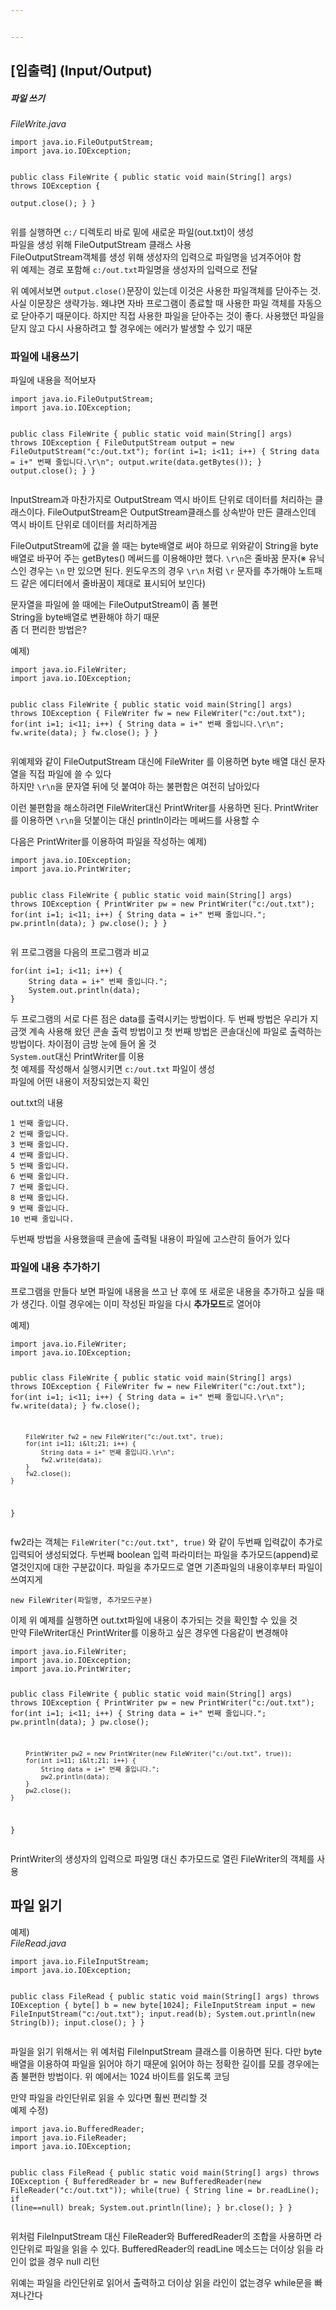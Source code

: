 ```yaml
---


---
```


<h2 id="입출력-inputoutput">[입출력] (Input/Output)</h2>
<h5 id="파일-쓰기">파일 쓰기</h5>
<p><em>FileWrite.java</em></p>
<pre><code>import java.io.FileOutputStream;
import java.io.IOException;

public class FileWrite {
    public static void main(String[] args) throws IOException {  
        output.close();
    }
}
</code></pre>
<p>위를 실행하면  <code>c:/</code>  디렉토리 바로 밑에 새로운 파일(out.txt)이 생성<br>
파일을 생성 위해 FileOutputStream 클래스 사용<br>
FileOutputStream객체를 생성 위해 생성자의 입력으로 파일명을 넘겨주어야 함<br>
위 예제는 경로 포함해  <code>c:/out.txt</code>파일명을 생성자의 입력으로 전달</p>
<p>위 예에서보면  <code>output.close()</code>문장이 있는데 이것은 사용한 파일객체를 닫아주는 것. 사실 이문장은 생략가능. 왜냐면 자바 프로그램이 종료할 때 사용한 파일 객체를 자동으로 닫아주기 때문이다. 하지만 직접 사용한 파일을 닫아주는 것이 좋다. 사용했던 파일을 닫지 않고 다시 사용하려고 할 경우에는 에러가 발생할 수 있기 때문</p>
<h3 id="파일에-내용쓰기">파일에 내용쓰기</h3>
<p>파일에 내용을 적어보자</p>
<pre><code>import java.io.FileOutputStream;
import java.io.IOException;

public class FileWrite {
    public static void main(String[] args) throws IOException {
        FileOutputStream output = new FileOutputStream("c:/out.txt");
        for(int i=1; i&lt;11; i++) {
            String data = i+" 번째 줄입니다.\r\n";
            output.write(data.getBytes());
        }
        output.close();
    }
}
</code></pre>
<p>InputStream과 마찬가지로 OutputStream 역시 바이트 단위로 데이터를 처리하는 클래스이다. FileOutputStream은 OutputStream클래스를 상속받아 만든 클래스인데 역시 바이트 단위로 데이터를 처리하게끔</p>
<p>FileOutputStream에 값을 쓸 때는 byte배열로 써야 하므로 위와같이 String을 byte배열로 바꾸어 주는 getBytes() 메써드를 이용해야만 했다.  <code>\r\n</code>은 줄바꿈 문자(※ 유닉스인 경우는  <code>\n</code>  만 있으면 된다. 윈도우즈의 경우  <code>\r\n</code>  처럼  <code>\r</code>  문자를 추가해야 노트패드 같은 에디터에서 줄바꿈이 제대로 표시되어 보인다)</p>
<p>문자열을 파일에 쓸 때에는 FileOutputStream이 좀 불편<br>
String을 byte배열로 변환해야 하기 때문<br>
좀 더 편리한 방법은?</p>
<p>예제)</p>
<pre><code>import java.io.FileWriter;
import java.io.IOException;

public class FileWrite {
    public static void main(String[] args) throws IOException {
        FileWriter fw = new FileWriter("c:/out.txt");
        for(int i=1; i&lt;11; i++) {
            String data = i+" 번째 줄입니다.\r\n";
            fw.write(data);
        }
        fw.close();
    }
}
</code></pre>
<p>위예제와 같이 FileOutputStream 대신에 FileWriter 를 이용하면 byte 배열 대신 문자열을 직접 파일에 쓸 수 있다<br>
하지만  <code>\r\n</code>을 문자열 뒤에 덧 붙여야 하는 불편함은 여전히 남아있다</p>
<p>이런 불편함을 해소하려면 FileWriter대신 PrintWriter를 사용하면 된다. PrintWriter를 이용하면  <code>\r\n</code>을 덧붙이는 대신 println이라는 메써드를 사용할 수</p>
<p>다음은 PrintWriter를 이용하여 파일을 작성하는 예제)</p>
<pre><code>import java.io.IOException;
import java.io.PrintWriter;

public class FileWrite {
    public static void main(String[] args) throws IOException {
        PrintWriter pw = new PrintWriter("c:/out.txt");
        for(int i=1; i&lt;11; i++) {
            String data = i+" 번째 줄입니다.";
            pw.println(data);
        }
        pw.close();
    }
}
</code></pre>
<p>위 프로그램을 다음의 프로그램과 비교</p>
<pre><code>for(int i=1; i&lt;11; i++) {
    String data = i+" 번째 줄입니다.";
    System.out.println(data);
}
</code></pre>
<p>두 프로그램의 서로 다른 점은 data를 출력시키는 방법이다. 두 번째 방법은 우리가 지금껏 계속 사용해 왔던 콘솔 출력 방법이고 첫 번째 방법은 콘솔대신에 파일로 출력하는 방법이다. 차이점이 금방 눈에 들어 올 것<br>
<code>System.out</code>대신 PrintWriter를 이용<br>
첫 예제를 작성해서 실행시키면  <code>c:/out.txt</code>  파일이 생성<br>
파일에 어떤 내용이 저장되었는지 확인</p>
<p>out.txt의 내용</p>
<pre><code>1 번째 줄입니다.
2 번째 줄입니다.
3 번째 줄입니다.
4 번째 줄입니다.
5 번째 줄입니다.
6 번째 줄입니다.
7 번째 줄입니다.
8 번째 줄입니다.
9 번째 줄입니다.
10 번째 줄입니다.
</code></pre>
<p>두번째 방법을 사용했을때 콘솔에 출력될 내용이 파일에 고스란히 들어가 있다</p>
<h3 id="파일에-내용-추가하기">파일에 내용 추가하기</h3>
<p>프로그램을 만들다 보면 파일에 내용을 쓰고 난 후에 또 새로운 내용을 추가하고 싶을 때가 생긴다. 이럴 경우에는 이미 작성된 파일을 다시  <strong>추가모드</strong>로 열어야</p>
<p>예제)</p>
<pre><code>import java.io.FileWriter;
import java.io.IOException;

public class FileWrite {
    public static void main(String[] args) throws IOException {
        FileWriter fw = new FileWriter("c:/out.txt");
        for(int i=1; i&lt;11; i++) {
            String data = i+" 번째 줄입니다.\r\n";
            fw.write(data);
        }
        fw.close();

        FileWriter fw2 = new FileWriter("c:/out.txt", true);
        for(int i=11; i&lt;21; i++) {
            String data = i+" 번째 줄입니다.\r\n";
            fw2.write(data);
        }
        fw2.close();
    }
}
</code></pre>
<p>fw2라는 객체는  <code>FileWriter("c:/out.txt", true)</code>  와 같이 두번째 입력값이 추가로 입력되어 생성되었다. 두번째 boolean 입력 파라미터는 파일을 추가모드(append)로 열것인지에 대한 구분값이다. 파일을 추가모드로 열면 기존파일의 내용이후부터 파일이 쓰여지게</p>
<pre><code>new FileWriter(파일명, 추가모드구분)
</code></pre>
<p>이제 위 예제를 실행하면 out.txt파일에 내용이 추가되는 것을 확인할 수 있을 것<br>
만약 FileWriter대신 PrintWriter를 이용하고 싶은 경우엔 다음같이 변경해야</p>
<pre><code>import java.io.FileWriter;
import java.io.IOException;
import java.io.PrintWriter;

public class FileWrite {
    public static void main(String[] args) throws IOException {
        PrintWriter pw = new PrintWriter("c:/out.txt");
        for(int i=1; i&lt;11; i++) {
            String data = i+" 번째 줄입니다.";
            pw.println(data);
        }
        pw.close();


        PrintWriter pw2 = new PrintWriter(new FileWriter("c:/out.txt", true));
        for(int i=11; i&lt;21; i++) {
            String data = i+" 번째 줄입니다.";
            pw2.println(data);
        }
        pw2.close();
    }
}
</code></pre>
<p>PrintWriter의 생성자의 입력으로 파일명 대신 추가모드로 열린 FileWriter의 객체를 사용</p>
<h2 id="파일-읽기">파일 읽기</h2>
<p>예제)<br>
<em>FileRead.java</em></p>
<pre><code>import java.io.FileInputStream;
import java.io.IOException;

public class FileRead {
    public static void main(String[] args) throws IOException {
        byte[] b = new byte[1024];
        FileInputStream input = new FileInputStream("c:/out.txt");
        input.read(b);
        System.out.println(new String(b));
        input.close();
    }
}
</code></pre>
<p>파일을 읽기 위해서는 위 예처럼 FileInputStream 클래스를 이용하면 된다. 다만 byte 배열을 이용하여 파일을 읽어야 하기 때문에 읽어야 하는 정확한 길이를 모를 경우에는 좀 불편한 방법이다. 위 예에서는 1024 바이트를 읽도록 코딩</p>
<p>만약 파일을 라인단위로 읽을 수 있다면 훨씬 편리할 것<br>
예제 수정)</p>
<pre><code>import java.io.BufferedReader;
import java.io.FileReader;
import java.io.IOException;

public class FileRead {
    public static void main(String[] args) throws IOException {
        BufferedReader br = new BufferedReader(new FileReader("c:/out.txt"));
        while(true) {
            String line = br.readLine();
            if (line==null) break;
            System.out.println(line);
        }
        br.close();
    }
}
</code></pre>
<p>위처럼 FileInputStream 대신 FileReader와 BufferedReader의 조합을 사용하면 라인단위로 파일을 읽을 수 있다. BufferedReader의 readLine 메소드는 더이상 읽을 라인이 없을 경우 null 리턴</p>
<p>위예는 파일을 라인단위로 읽어서 출력하고 더이상 읽을 라인이 없는경우 while문을 빠져나간다</p>

